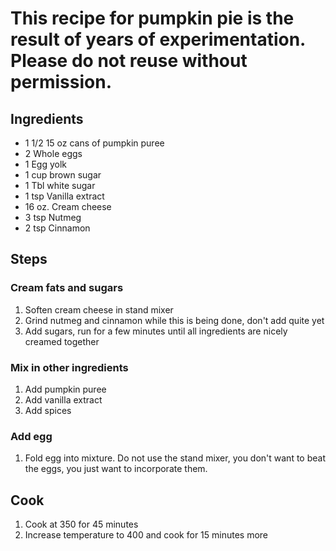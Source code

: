 # This recipe for pumpkin pie is the result of years of experimentation.  Please do not reuse without permission.

## Ingredients
* 1 1/2 15 oz cans of pumpkin puree
* 2 Whole eggs
* 1 Egg yolk
* 1 cup brown sugar
* 1 Tbl white sugar
* 1 tsp Vanilla extract
* 16 oz. Cream cheese
* 3 tsp Nutmeg
* 2 tsp Cinnamon

## Steps
### Cream fats and sugars
1. Soften cream cheese in stand mixer
1. Grind nutmeg and cinnamon while this is being done, don't add quite yet
1. Add sugars, run for a few minutes until all ingredients are nicely creamed together

### Mix in other ingredients
1. Add pumpkin puree
1. Add vanilla extract
1. Add spices

### Add egg
1. Fold egg into mixture.  Do not use the stand mixer, you don't want to beat the eggs, you just want to incorporate them.

## Cook
1. Cook at 350 for 45 minutes
1. Increase temperature to 400 and cook for 15 minutes more
